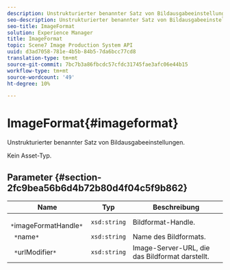 ```yaml
---
description: Unstrukturierter benannter Satz von Bildausgabeeinstellungen.
seo-description: Unstrukturierter benannter Satz von Bildausgabeeinstellungen.
seo-title: ImageFormat
solution: Experience Manager
title: ImageFormat
topic: Scene7 Image Production System API
uuid: d3ad7058-781e-4b5b-84b5-7da6bcc77cd8
translation-type: tm+mt
source-git-commit: 7bc7b3a86fbcdc57cfdc31745fae3afc06e44b15
workflow-type: tm+mt
source-wordcount: '49'
ht-degree: 10%

---
```



# ImageFormat{#imageformat}

Unstrukturierter benannter Satz von Bildausgabeeinstellungen.

Kein Asset-Typ.

## Parameter {#section-2fc9bea56b6d4b72b80d4f04c5f9b862}

| Name | Typ | Beschreibung |
|---|---|---|
| ` *`imageFormatHandle`*` | `xsd:string` | Bildformat-Handle. |
| ` *`name`*` | `xsd:string` | Name des Bildformats. |
| ` *`urlModifier`*` | `xsd:string` | Image-Server-URL, die das Bildformat darstellt. |

